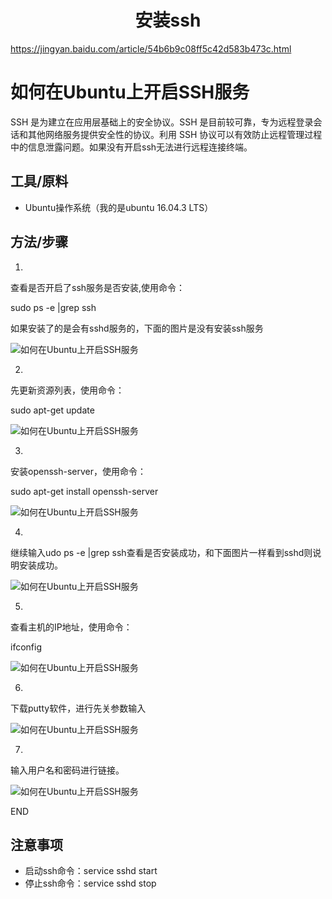 <h1 align="center">安装ssh</h1>


https://jingyan.baidu.com/article/54b6b9c08ff5c42d583b473c.html



# 如何在Ubuntu上开启SSH服务

SSH 是为建立在应用层基础上的安全协议。SSH 是目前较可靠，专为远程登录会话和其他网络服务提供安全性的协议。利用 SSH 协议可以有效防止远程管理过程中的信息泄露问题。如果没有开启ssh无法进行远程连接终端。

## 工具/原料

- Ubuntu操作系统（我的是ubuntu 16.04.3 LTS）

## 方法/步骤

1. 

   查看是否开启了ssh服务是否安装,使用命令：

   sudo ps -e |grep ssh

   如果安装了的是会有sshd服务的，下面的图片是没有安装ssh服务

   ![如何在Ubuntu上开启SSH服务](https://exp-picture.cdn.bcebos.com/cfa9ae04541bd10f859e752eba0e1799e82aa70c.jpg?x-bce-process=image%2Fresize%2Cm_lfit%2Cw_500%2Climit_1)

2. 

   先更新资源列表，使用命令：

   sudo apt-get update

   ![如何在Ubuntu上开启SSH服务](https://exp-picture.cdn.bcebos.com/0cdb2f0e1799e92ac6003af4e1fec314f0c5a00c.jpg?x-bce-process=image%2Fresize%2Cm_lfit%2Cw_500%2Climit_1)

3. 

   安装openssh-server，使用命令：

   sudo apt-get install openssh-server

   ![如何在Ubuntu上开启SSH服务](https://exp-picture.cdn.bcebos.com/6bbfdd14f1c595eec379cf9327530688902c9a0c.jpg?x-bce-process=image%2Fresize%2Cm_lfit%2Cw_500%2Climit_1)

4. 

   继续输入udo ps -e |grep ssh查看是否安装成功，和下面图片一样看到sshd则说明安装成功。

   ![如何在Ubuntu上开启SSH服务](https://exp-picture.cdn.bcebos.com/906dbbcadce890488a440f43130e5f204271920c.jpg?x-bce-process=image%2Fresize%2Cm_lfit%2Cw_500%2Climit_1)

5. 

   查看主机的IP地址，使用命令：

   ifconfig

   ![如何在Ubuntu上开启SSH服务](https://exp-picture.cdn.bcebos.com/423041db3620b93a5f315871ad0f8835dc8a8a0c.jpg?x-bce-process=image%2Fresize%2Cm_lfit%2Cw_500%2Climit_1)

6. 

   下载putty软件，进行先关参数输入

   ![如何在Ubuntu上开启SSH服务](https://exp-picture.cdn.bcebos.com/274e9635dd8a59deddbff0b5b370d5413b8c840c.jpg?x-bce-process=image%2Fresize%2Cm_lfit%2Cw_500%2Climit_1)

7. 

   输入用户名和密码进行链接。

   ![如何在Ubuntu上开启SSH服务](https://exp-picture.cdn.bcebos.com/444696013870d541a634debc2e0f94fc518c800c.jpg?x-bce-process=image%2Fresize%2Cm_lfit%2Cw_500%2Climit_1)

   END

## 注意事项

- 启动ssh命令：service sshd start
- 停止ssh命令：service sshd stop